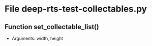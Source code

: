 # File deep-rts-test-collectables.py

## Function set_collectable_list()

* Arguments: width, height

